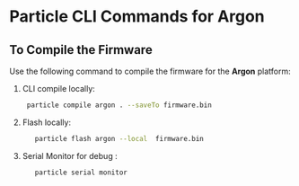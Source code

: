 # Particle CLI Commands for Argon

## To Compile the Firmware

Use the following command to compile the firmware for the **Argon** platform:

1. CLI compile locally:
   ```bash
    particle compile argon . --saveTo firmware.bin
   ```

2. Flash locally:
   ```bash
      particle flash argon --local  firmware.bin

   ```

3. Serial Monitor for debug :
   ```bash
      particle serial monitor

   ```
